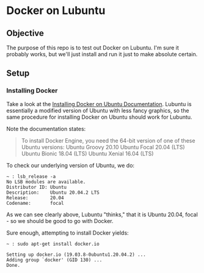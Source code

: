 # Docker on Lubuntu

## Objective

The purpose of this repo is to test out Docker on Lubuntu.  I'm sure it probably works, but we'll just install and run it just to make absolute certain.

## Setup

### Installing Docker

Take a look at the [Installing Docker on Ubuntu Documentation](https://docs.docker.com/engine/install/ubuntu/).  Lubuntu is essentially a modified version of Ubuntu with less fancy graphics, so the same procedure for installing Docker on Ubuntu should work for Lubuntu.

Note the documentation states:

> To install Docker Engine, you need the 64-bit version of one of these Ubuntu versions:
>    Ubuntu Groovy 20.10
>    Ubuntu Focal 20.04 (LTS)
>    Ubuntu Bionic 18.04 (LTS)
>    Ubuntu Xenial 16.04 (LTS)

To check our underlying version of Ubuntu, we do:

```
~ : lsb_release -a
No LSB modules are available.
Distributor ID: Ubuntu
Description:    Ubuntu 20.04.2 LTS
Release:        20.04
Codename:       focal
```

As we can see clearly above, Lubuntu "thinks," that it is Ubuntu 20.04, focal - so we should be good to go with Docker.

Sure enough, attempting to install Docker yields:

```
~ : sudo apt-get install docker.io 

Setting up docker.io (19.03.8-0ubuntu1.20.04.2) ...                        
Adding group `docker' (GID 130) ...                                        
Done. 

```